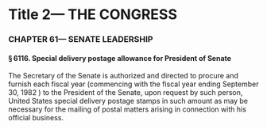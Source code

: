 
# Title 2— THE CONGRESS
### CHAPTER 61— SENATE LEADERSHIP
#### § 6116. Special delivery postage allowance for President of Senate

The Secretary of the Senate is authorized and directed to procure and furnish each fiscal year (commencing with the fiscal year ending September 30, 1982 ) to the President of the Senate, upon request by such person, United States special delivery postage stamps in such amount as may be necessary for the mailing of postal matters arising in connection with his official business.
